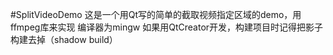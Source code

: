 #SplitVideoDemo
这是一个用Qt写的简单的截取视频指定区域的demo，用ffmpeg库来实现
编译器为mingw
如果用QtCreator开发，构建项目时记得把影子构建去掉（shadow build）
